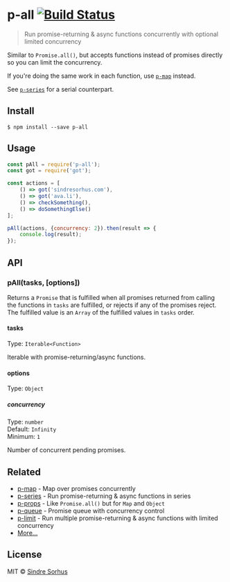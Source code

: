 # p-all [![Build Status](https://travis-ci.org/sindresorhus/p-all.svg?branch=master)](https://travis-ci.org/sindresorhus/p-all)

> Run promise-returning & async functions concurrently with optional limited concurrency

Similar to `Promise.all()`, but accepts functions instead of promises directly so you can limit the concurrency.

If you're doing the same work in each function, use [`p-map`](https://github.com/sindresorhus/p-map) instead.

See [`p-series`](https://github.com/sindresorhus/p-series) for a serial counterpart.


## Install

```
$ npm install --save p-all
```


## Usage

```js
const pAll = require('p-all');
const got = require('got');

const actions = [
	() => got('sindresorhus.com'),
	() => got('ava.li'),
	() => checkSomething(),
	() => doSomethingElse()
];

pAll(actions, {concurrency: 2}).then(result => {
	console.log(result);
});
```


## API

### pAll(tasks, [options])

Returns a `Promise` that is fulfilled when all promises returned from calling the functions in `tasks` are fulfilled, or rejects if any of the promises reject. The fulfilled value is an `Array` of the fulfilled values in `tasks` order.

#### tasks

Type: `Iterable<Function>`

Iterable with promise-returning/async functions.

#### options

Type: `Object`

##### concurrency

Type: `number`<br>
Default: `Infinity`<br>
Minimum: `1`

Number of concurrent pending promises.


## Related

- [p-map](https://github.com/sindresorhus/p-map) - Map over promises concurrently
- [p-series](https://github.com/sindresorhus/p-series) - Run promise-returning & async functions in series
- [p-props](https://github.com/sindresorhus/p-props) - Like `Promise.all()` but for `Map` and `Object`
- [p-queue](https://github.com/sindresorhus/p-queue) - Promise queue with concurrency control
- [p-limit](https://github.com/sindresorhus/p-limit) - Run multiple promise-returning & async functions with limited concurrency
- [More…](https://github.com/sindresorhus/promise-fun)


## License

MIT © [Sindre Sorhus](https://sindresorhus.com)

